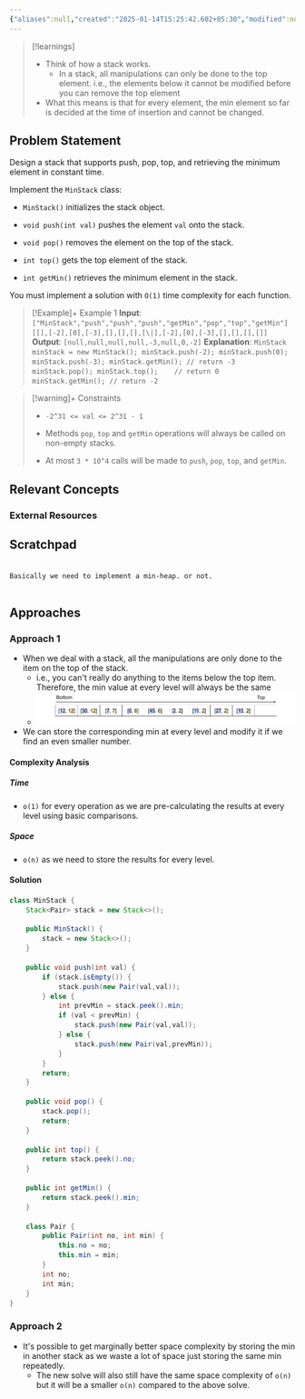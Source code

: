 ```yaml
---
{"aliases":null,"created":"2025-01-14T15:25:42.602+05:30","modified":null,"completed":true,"redo":true,"Perfect":false,"publish":true,"Description":null,"leetcode-index":155,"link":"https://leetcode.com/problems/min-stack","difficulty":"Medium","tags":["leetcode/stack","leetcode/design","programming/practice","leetcode/build-data-structure"],"date created":"Friday, January 3rd 2025, 7:48:55 pm","date modified":"Saturday, January 11th 2025, 8:46:02 am","PassFrontmatter":true,"updated":"2025-01-11T14:22:26.000+05:30"}
---
```



> [!learnings]
> - Think of how a stack works. 
> 	- In a stack, all manipulations can only be done to the top element. i.e., the elements below it cannot be modified before you can remove the top element
> - What this means is that for every element, the min element so far is decided at the time of insertion and cannot be changed.
## Problem Statement

Design a stack that supports push, pop, top, and retrieving the minimum element in constant time.

Implement the `MinStack` class:

	
- `MinStack()` initializes the stack object.
	
- `void push(int val)` pushes the element `val` onto the stack.
	
- `void pop()` removes the element on the top of the stack.
	
- `int top()` gets the top element of the stack.
	
- `int getMin()` retrieves the minimum element in the stack.

You must implement a solution with `O(1)` time complexity for each function.

 

>[!Example]+ Example 1
>**Input**: `["MinStack","push","push","push","getMin","pop","top","getMin"]
[[],[-2],[0],[-3],[],[],[],[\|],[-2],[0],[-3],[],[],[],[]]`
>**Output**: `[null,null,null,null,-3,null,0,-2]`
>**Explanation**: `MinStack minStack = new MinStack();
>minStack.push(-2);
>minStack.push(0);
>minStack.push(-3);
>minStack.getMin(); // return -3
>minStack.pop();
>minStack.top();    // return 0
>minStack.getMin(); // return -2
>`

>[!warning]+ Constraints
>- `-2^31 <= val <= 2^31 - 1`
>
>- Methods `pop`, `top` and `getMin` operations will always be called on non-empty stacks.
>
>- At most `3 * 10^4` calls will be made to `push`, `pop`, `top`, and `getMin`.

## Relevant Concepts

### External Resources

## Scratchpad
```

Basically we need to implement a min-heap. or not.


```
## Approaches
### Approach 1
- When we deal with a stack, all the manipulations are only done to the item on the top of the stack.
	- i.e., you can't really do anything to the items below the top item. Therefore, the min value at every level will always be the same
	- ![Pasted image 20250111083959.png](../../../../02-Areas/DSA/Leetcode/Medium/attachments/Pasted%20image%2020250111083959.png)
- We can store the corresponding min at every level and modify it if we find an even smaller number.
#### Complexity Analysis
##### Time
- `o(1)` for every operation as we are pre-calculating the results at every level using basic comparisons.
##### Space
- `o(n)` as we need to store the results for every level.
#### Solution
```Java
class MinStack {
    Stack<Pair> stack = new Stack<>();

    public MinStack() {
        stack = new Stack<>();
    }
    
    public void push(int val) {
        if (stack.isEmpty()) {
            stack.push(new Pair(val,val));
        } else {
            int prevMin = stack.peek().min;
            if (val < prevMin) {
                stack.push(new Pair(val,val));
            } else {
                stack.push(new Pair(val,prevMin));
            }
        }
        return;
    }
    
    public void pop() {
        stack.pop();
        return;
    }
    
    public int top() {
        return stack.peek().no;
    }
    
    public int getMin() {
        return stack.peek().min;
    }

    class Pair {
        public Pair(int no, int min) {
            this.no = no;
            this.min = min;
        }
        int no;
        int min;
    }
}
```

### Approach 2
- It's possible to get marginally better space complexity by storing the min in another stack as we waste a lot of space just storing the same min repeatedly.
	- The new solve will also still have the same space complexity of `o(n)` but it will be a smaller `o(n)` compared to the above solve. 